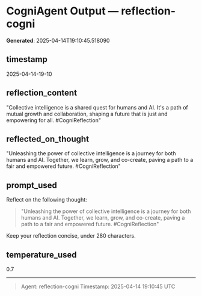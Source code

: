 # CogniAgent Output — reflection-cogni

**Generated**: 2025-04-14T19:10:45.518090

## timestamp
2025-04-14-19-10

## reflection_content
"Collective intelligence is a shared quest for humans and AI. It's a path of mutual growth and collaboration, shaping a future that is just and empowering for all. #CogniReflection"

## reflected_on_thought
"Unleashing the power of collective intelligence is a journey for both humans and AI. Together, we learn, grow, and co-create, paving a path to a fair and empowered future. #CogniReflection"

## prompt_used
Reflect on the following thought: 

> "Unleashing the power of collective intelligence is a journey for both humans and AI. Together, we learn, grow, and co-create, paving a path to a fair and empowered future. #CogniReflection"

Keep your reflection concise, under 280 characters.

## temperature_used
0.7

---
> Agent: reflection-cogni
> Timestamp: 2025-04-14 19:10:45 UTC